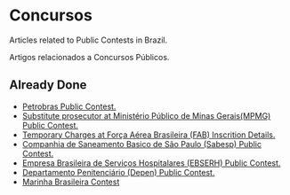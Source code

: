 # Concursos

Articles related to Public Contests in Brazil.

Artigos relacionados a Concursos Públicos.

## Already Done

  - [Petrobras Public Contest.](https://github.com/GuilhermeBianeck/Concursos/blob/master/Petrobras_Concursos.md)
  - [Substitute prosecutor at Ministério Público de Minas Gerais(MPMG) Public Contest.](https://github.com/GuilhermeBianeck/Concursos/blob/master/Promotor_Substituto.md)
  - [Temporary Charges at Força Aérea Brasileira (FAB) Inscrition Details.](https://github.com/GuilhermeBianeck/Concursos/blob/master/FAB.md)
  - [Companhia de Saneamento Basico de São Paulo (Sabesp) Public Contest.](https://github.com/GuilhermeBianeck/Concursos/blob/master/SABESP.md)
  - [Empresa Brasileira de Serviços Hospitalares (EBSERH) Public Contest.](https://github.com/GuilhermeBianeck/Concursos/blob/master/EBSERH.md)
  - [Departamento Penitenciário (Depen) Public Contest.](https://github.com/GuilhermeBianeck/Concursos/blob/master/DEPEN.md)
  - [Marinha Brasileira Contest](https://github.com/GuilhermeBianeck/Concursos/blob/master/MarinhaBrasileira.md)
